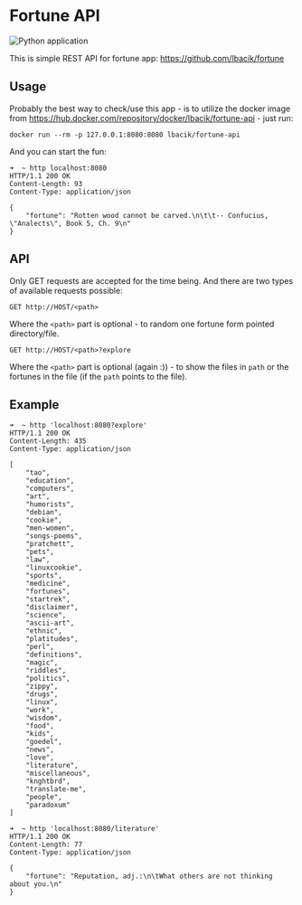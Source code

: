 # Fortune API

![Python application](https://github.com/lbacik/fortune-api/workflows/Python%20application/badge.svg)

This is simple REST API for fortune app: https://github.com/lbacik/fortune

## Usage

Probably the best way to check/use this app - is to utilize the docker image from
https://hub.docker.com/repository/docker/lbacik/fortune-api - just run:

    docker run --rm -p 127.0.0.1:8080:8080 lbacik/fortune-api

And you can start the fun:

    ➜  ~ http localhost:8080
    HTTP/1.1 200 OK
    Content-Length: 93
    Content-Type: application/json
    
    {
        "fortune": "Rotten wood cannot be carved.\n\t\t-- Confucius, \"Analects\", Book 5, Ch. 9\n"
    }
        
## API

Only GET requests are accepted for the time being. And there are two types of available requests possible:

    GET http://HOST/<path>
    
Where the `<path>` part is optional - to random one fortune form pointed directory/file.

    GET http://HOST/<path>?explore
    
Where the `<path>` part is optional (again :)) - to show the files in `path` or the fortunes in the file (if the 
`path` points to the file).

## Example

    ➜  ~ http 'localhost:8080?explore'
    HTTP/1.1 200 OK
    Content-Length: 435
    Content-Type: application/json
    
    [
        "tao",
        "education",
        "computers",
        "art",
        "humorists",
        "debian",
        "cookie",
        "men-women",
        "songs-poems",
        "pratchett",
        "pets",
        "law",
        "linuxcookie",
        "sports",
        "medicine",
        "fortunes",
        "startrek",
        "disclaimer",
        "science",
        "ascii-art",
        "ethnic",
        "platitudes",
        "perl",
        "definitions",
        "magic",
        "riddles",
        "politics",
        "zippy",
        "drugs",
        "linux",
        "work",
        "wisdom",
        "food",
        "kids",
        "goedel",
        "news",
        "love",
        "literature",
        "miscellaneous",
        "knghtbrd",
        "translate-me",
        "people",
        "paradoxum"
    ]

    ➜  ~ http 'localhost:8080/literature'
    HTTP/1.1 200 OK
    Content-Length: 77
    Content-Type: application/json
    
    {
        "fortune": "Reputation, adj.:\n\tWhat others are not thinking about you.\n"
    }

